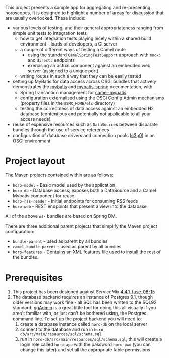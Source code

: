 This project presents a sample app for aggregating and re-presenting horoscopes. It is designed to highlight a number of areas for discussion that are usually overlooked. These include:

* various levels of testing, and their general appropriateness ranging from simple unit tests to integration tests
    * how to get integration tests playing nicely within a shared build environment - loads of developers, a CI server
    * a couple of different ways of testing a Camel route
        * using the standard `CamelSpringTestSupport` approach with `mock:` and `direct:` endpoints
        * exercising an actual component against an embedded web server (assigned to a unique port)
    * writing routes in such a way that they can be easily tested
* setting up MyBatis for data access across OSGi bundles that actively demonstrates the [mybatis](http://www.mybatis.org/core/) and [mybatis-spring](http://www.mybatis.org/spring/index.html) documentation, with
    * Spring transaction management for [camel-mybatis](http://camel.apache.org/mybatis.html)
    * configuration externalised using the OSGi Config Admin mechanisms (property files in the `$SMX_HOME/etc` directory)
    * testing the correctness of data access against an embedded H2 database (contentious and potentially not applicable to all your access needs)
* reuse of expensive resources such as `DataSource`s between disparate bundles through the use of service references
* configuration of database drivers and connection pools ([c3p0](http://www.mchange.com/projects/c3p0/index.html)) in an OSGi environment

Project layout
==============
The Maven projects contained within are as follows:

* `horo-model` - Basic model used by the application
* `horo-db` - Database access; exposes both a DataSource and a Camel Mybatis component for reuse
* `horo-rss-reader` - Initial endpoints for consuming RSS feeds
* `horo-web` - REST endpoints that present a view into the database

All of the above `ws-` bundles are based on Spring DM.

There are three additional parent projects that simplify the Maven project configuration:

* `bundle-parent` - used as parent by all bundles
* `camel-bundle-parent` - used as parent by all bundles
* `horo-features` - Contains an XML features file used to install the rest of the bundles.

Prerequisites
=============

1. This project has been designed against ServiceMix [4.4.1-fuse-08-15](http://repo.fusesource.com/nexus/content/groups/public/org/apache/servicemix/apache-servicemix/4.4.1-fuse-08-15/)
1. The database backend requires an instance of Postgres 9.1, though older versions may work fine - all SQL has been written to the SQL92 standard. [pgAdmin](http://pgadmin.org/) is a great little tool for doing this all visually if you aren't familiar with, or just can't be bothered using, the Postgres command line. To set up the project backend you will need to:
    1. create a database instance called `horo-db` on the local server
    1. connect to the database and run in `horo-db/src/main/resources/sql/schema.sql`
    1. run in `horo-db/src/main/resources/sql/schema.sql`, this will create a login role called `horo-app` with the password `horo-pwd` (you can change this later) and set all the appropriate table permissions



